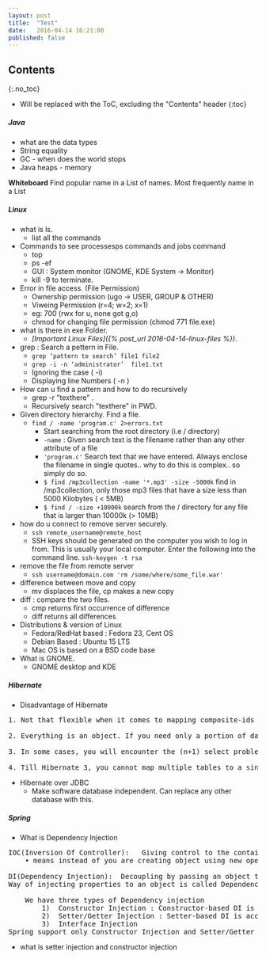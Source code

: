 ```yaml
---
layout: post
title:  "Test"
date:   2016-04-14 16:21:00
published: false
---
```

## Contents
{:.no_toc}

* Will be replaced with the ToC, excluding the "Contents" header
{:toc}


##### Java
 - what are the data types
 - String equality
 - GC - when does the world stops
 - Java heaps - memory

**Whiteboard** Find popular name in a List of names. Most frequently name in a List


##### Linux

- what is ls.
    + list all the commands
 - Commands to see processesps commands and jobs command
     + top
     + ps -ef
     + GUI : System monitor (GNOME, KDE System -> Monitor)
     + kill -9 to terminate.
 - Error in file access. (File Permission)
     + Ownership permission (ugo -> USER, GROUP & OTHER)
     + Viweing Permission (r=4; w=2; x=1)
     + eg: 700 (rwx for u, none got g,o)
     + chmod for changing file permission (chmod 771 file.exe)
 - what is there in exe Folder.
     + *[Important Linux Files]({% post_url 2016-04-14-linux-files %})*.
 - grep : Search a pettern in File.
     + `grep ‘pattern to search’ file1 file2`
     + `grep -i -n ‘administrator’  file1.txt`
     + Ignoring the case ( -i)
     + Displaying line Numbers  ( -n )
 - How can u find a pattern and how to do recursively
     + grep -r "texthere" .
     + Recursively search "texthere" in PWD.
 - Given directory hierarchy. Find a file.
     + `find / -name 'program.c' 2>errors.txt`
         * Start searching from the root directory (i.e / directory)
         * `-name` : Given search text is the filename rather than any other attribute of a file
         * `'program.c'` Search text that we have entered. Always enclose the filename in single quotes.. why to do this is complex.. so simply do so.
         * `$ find /mp3collection -name '*.mp3' -size -5000k` find in /mp3collection, only those mp3 files that have a size less than 5000 Kilobytes ( < 5MB)
         * `$ find / -size +10000k` search from the / directory for any file that is larger than 10000k (> 10MB)
 - how do u connect to remove server securely.
     + `ssh remote_username@remote_host`
     + SSH keys should be generated on the computer you wish to log in from. This is usually your local computer. Enter the following into the command line. `ssh-keygen -t rsa`
 - remove the file from remote server      
     + `ssh username@domain.com 'rm /some/where/some_file.war'`
 - difference between move and copy
     + mv displaces the file, cp makes a new copy
 - diff : compare the two files.
     + cmp returns first occurrence of difference
     + diff returns all differences
 - Distributions & version of Linux
     + Fedora/RedHat based : Fedora 23, Cent OS
     + Debian Based : Ubuntu 15 LTS
     + Mac OS is based on a BSD code base
 - What is GNOME.
     + GNOME desktop and KDE

##### Hibernate
 - Disadvantage of Hibernate
<pre>
1. Not that flexible when it comes to mapping composite-ids (although you can do a lot). While this is not a fault of Hibernate as composite-ids are typically used in legacy systems, it can be a pain when attempting to map legacy tables.

2. Everything is an object. If you need only a portion of data (say, for a search), you would still have to retrieve the object. However, this is true for any ORM strategy.

3. In some cases, you will encounter the (n+1) select problem. That is, Hibernate will execute (n+1) queries for going through a list of records of size n. There are some mechanisms suggested by Hibernate that can be used to mitigate this risk.

4. Till Hibernate 3, you cannot map multiple tables to a single class. This has been fixed in Hibernate 3 using the join tag.
</pre>

 - Hibernate over JDBC
     + Make software database independent. Can replace any other database with this.


##### Spring
 - What is Dependency Injection
<pre>IOC(Inversion Of Controller):   Giving control to the container to get instance of object is called Inversion of Control.,
    • means instead of you are creating object using new operator, let the container do that for you.

DI(Dependency Injection):  Decoupling by passing an object to a function rather than CREATING the object the circle inside the method.
Way of injecting properties to an object is called Dependency injection.

    We have three types of Dependency injection
        1)  Constructor Injection : Constructor-based DI is accomplished when the container invokes a class constructor with a number of arguments, each representing a dependency on other class.
        2)  Setter/Getter Injection : Setter-based DI is accomplished by the container calling setter methods on your beans after invoking a no-argument constructor or no-argument static factory method to instantiate your bean.
        3)  Interface Injection
Spring support only Constructor Injection and Setter/Getter Injection.
</pre>
 - what is setter injection and constructor injection
